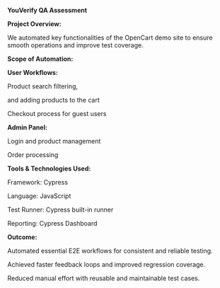 **YouVerify QA Assessment**


**Project Overview:**

We automated key functionalities of the OpenCart demo site to ensure smooth operations and improve test coverage.



**Scope of Automation:**

**User Workflows:**

Product search filtering,

and adding products to the cart

Checkout process for guest users



**Admin Panel:**

Login and product management

Order processing


**Tools & Technologies Used:**

Framework: Cypress

Language: JavaScript

Test Runner: Cypress built-in runner

Reporting: Cypress Dashboard


**Outcome:**

Automated essential E2E workflows for consistent and reliable testing.

Achieved faster feedback loops and improved regression coverage.

Reduced manual effort with reusable and maintainable test cases.
